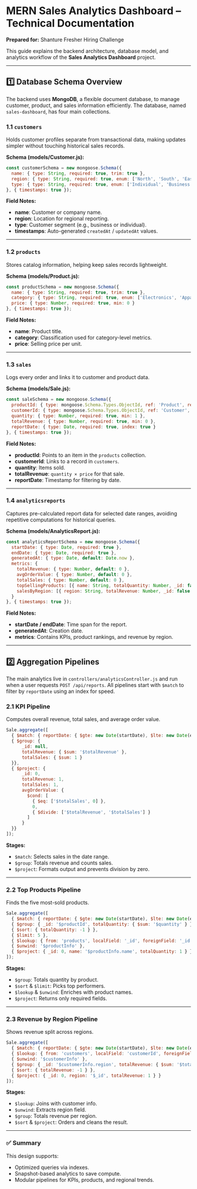 # MERN Sales Analytics Dashboard – Technical Documentation

**Prepared for:** Shanture Fresher Hiring Challenge  

This guide explains the backend architecture, database model, and analytics workflow of the **Sales Analytics Dashboard** project.

---

## 1️⃣ Database Schema Overview

The backend uses **MongoDB**, a flexible document database, to manage customer, product, and sales information efficiently. The database, named `sales-dashboard`, has four main collections.

### 1.1 `customers`
Holds customer profiles separate from transactional data, making updates simpler without touching historical sales records.

**Schema (models/Customer.js):**

```javascript
const customerSchema = new mongoose.Schema({
  name: { type: String, required: true, trim: true },
  region: { type: String, required: true, enum: ['North', 'South', 'East', 'West', 'Central'] },
  type: { type: String, required: true, enum: ['Individual', 'Business', 'Government'] }
}, { timestamps: true });
```

**Field Notes:**
- **name**: Customer or company name.
- **region**: Location for regional reporting.
- **type**: Customer segment (e.g., business or individual).
- **timestamps**: Auto-generated `createdAt` / `updatedAt` values.

---

### 1.2 `products`
Stores catalog information, helping keep sales records lightweight.

**Schema (models/Product.js):**

```javascript
const productSchema = new mongoose.Schema({
  name: { type: String, required: true, trim: true },
  category: { type: String, required: true, enum: ['Electronics', 'Apparel', 'Groceries', 'Books', 'Home Goods'] },
  price: { type: Number, required: true, min: 0 }
}, { timestamps: true });
```

**Field Notes:**
- **name**: Product title.
- **category**: Classification used for category-level metrics.
- **price**: Selling price per unit.

---

### 1.3 `sales`
Logs every order and links it to customer and product data.

**Schema (models/Sale.js):**

```javascript
const saleSchema = new mongoose.Schema({
  productId: { type: mongoose.Schema.Types.ObjectId, ref: 'Product', required: true },
  customerId: { type: mongoose.Schema.Types.ObjectId, ref: 'Customer', required: true },
  quantity: { type: Number, required: true, min: 1 },
  totalRevenue: { type: Number, required: true, min: 0 },
  reportDate: { type: Date, required: true, index: true }
}, { timestamps: true });
```

**Field Notes:**
- **productId**: Points to an item in the `products` collection.
- **customerId**: Links to a record in `customers`.
- **quantity**: Items sold.
- **totalRevenue**: `quantity × price` for that sale.
- **reportDate**: Timestamp for filtering by date.

---

### 1.4 `analyticsreports`
Captures pre-calculated report data for selected date ranges, avoiding repetitive computations for historical queries.

**Schema (models/AnalyticsReport.js):**

```javascript
const analyticsReportSchema = new mongoose.Schema({
  startDate: { type: Date, required: true },
  endDate: { type: Date, required: true },
  generatedAt: { type: Date, default: Date.now },
  metrics: {
    totalRevenue: { type: Number, default: 0 },
    avgOrderValue: { type: Number, default: 0 },
    totalSales: { type: Number, default: 0 },
    topSellingProducts: [{ name: String, totalQuantity: Number, _id: false }],
    salesByRegion: [{ region: String, totalRevenue: Number, _id: false }]
  }
}, { timestamps: true });
```

**Field Notes:**
- **startDate / endDate**: Time span for the report.
- **generatedAt**: Creation date.
- **metrics**: Contains KPIs, product rankings, and revenue by region.

---

## 2️⃣ Aggregation Pipelines

The main analytics live in `controllers/analyticsController.js` and run when a user requests `POST /api/reports`. All pipelines start with `$match` to filter by `reportDate` using an index for speed.

### 2.1 KPI Pipeline
Computes overall revenue, total sales, and average order value.

```javascript
Sale.aggregate([
  { $match: { reportDate: { $gte: new Date(startDate), $lte: new Date(endDate) } } },
  { $group: {
      _id: null,
      totalRevenue: { $sum: '$totalRevenue' },
      totalSales: { $sum: 1 }
  }},
  { $project: {
      _id: 0,
      totalRevenue: 1,
      totalSales: 1,
      avgOrderValue: {
        $cond: [
          { $eq: ['$totalSales', 0] },
          0,
          { $divide: ['$totalRevenue', '$totalSales'] }
        ]
      }
  }}
]);
```

**Stages:**
- `$match`: Selects sales in the date range.
- `$group`: Totals revenue and counts sales.
- `$project`: Formats output and prevents division by zero.

---

### 2.2 Top Products Pipeline
Finds the five most-sold products.

```javascript
Sale.aggregate([
  { $match: { reportDate: { $gte: new Date(startDate), $lte: new Date(endDate) } } },
  { $group: { _id: '$productId', totalQuantity: { $sum: '$quantity' } } },
  { $sort: { totalQuantity: -1 } },
  { $limit: 5 },
  { $lookup: { from: 'products', localField: '_id', foreignField: '_id', as: 'productInfo' } },
  { $unwind: '$productInfo' },
  { $project: { _id: 0, name: '$productInfo.name', totalQuantity: 1 } }
]);
```

**Stages:**
- `$group`: Totals quantity by product.
- `$sort` & `$limit`: Picks top performers.
- `$lookup` & `$unwind`: Enriches with product names.
- `$project`: Returns only required fields.

---

### 2.3 Revenue by Region Pipeline
Shows revenue split across regions.

```javascript
Sale.aggregate([
  { $match: { reportDate: { $gte: new Date(startDate), $lte: new Date(endDate) } } },
  { $lookup: { from: 'customers', localField: 'customerId', foreignField: '_id', as: 'customerInfo' } },
  { $unwind: '$customerInfo' },
  { $group: { _id: '$customerInfo.region', totalRevenue: { $sum: '$totalRevenue' } } },
  { $sort: { totalRevenue: -1 } },
  { $project: { _id: 0, region: '$_id', totalRevenue: 1 } }
]);
```

**Stages:**
- `$lookup`: Joins with customer info.
- `$unwind`: Extracts region field.
- `$group`: Totals revenue per region.
- `$sort` & `$project`: Orders and cleans the result.

---

### ✅ Summary

This design supports:
- Optimized queries via indexes.
- Snapshot-based analytics to save compute.
- Modular pipelines for KPIs, products, and regional trends.
